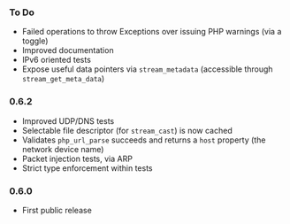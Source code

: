 ### To Do
 * Failed operations to throw Exceptions over issuing PHP warnings (via a toggle)
 * Improved documentation
 * IPv6 oriented tests
 * Expose useful data pointers via `stream_metadata` (accessible through `stream_get_meta_data`)

### 0.6.2
 * Improved UDP/DNS tests
 * Selectable file descriptor (for `stream_cast`) is now cached
 * Validates `php_url_parse` succeeds and returns a `host` property (the network device name)
 * Packet injection tests, via ARP
 * Strict type enforcement within tests

### 0.6.0
 * First public release
